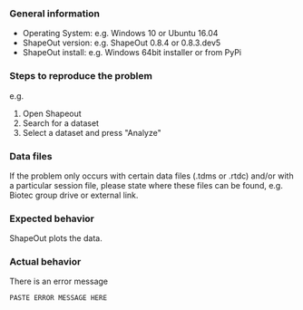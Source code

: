 ### General information
- Operating System: e.g. Windows 10 or Ubuntu 16.04
- ShapeOut version: e.g. ShapeOut 0.8.4 or 0.8.3.dev5
- ShapeOut install: e.g. Windows 64bit installer or from PyPi

### Steps to reproduce the problem
e.g.
1. Open Shapeout
2. Search for a dataset
3. Select a dataset and press "Analyze"

### Data files
If the problem only occurs with certain data files (.tdms or .rtdc)
and/or with a particular session file, please state where these
files can be found, e.g. Biotec group drive or external link.

### Expected behavior
ShapeOut plots the data.

### Actual behavior
There is an error message

```
PASTE ERROR MESSAGE HERE
```
